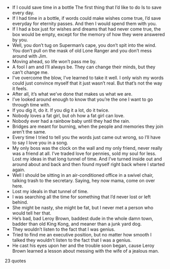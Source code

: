  - If I could save time in a bottle The first thing that I’d like to do Is to save every day.
 - If I had time in a bottle, if words could make wishes come true, I’d save everyday for eternity passes. And then I would spend them with you.
 - If I had a box just for wishes and dreams that had never come true, the box would be empty, except for the memory of how they were answered by you.
 - Well, you don’t tug on Superman’s cape, you don’t spit into the wind. You don’t pull on the mask of old Lone Ranger and you don’t mess around with Jim.
 - Moving ahead, so life won’t pass me by.
 - A fool I am and I’ll always be. They can change their minds, but they can’t change me.
 - I’ve overcome the blow, I’ve learned to take it well. I only wish my words could just convince myself that it just wasn’t real. But that’s not the way it feels.
 - After all, it’s what we’ve done that makes us what we are.
 - I’ve looked around enough to know that you’re the one I want to go through time with.
 - If you dig it, do it. If you dig it a lot, do it twice.
 - Nobody loves a fat girl, but oh how a fat girl can love.
 - Nobody ever had a rainbow baby until they had the rain.
 - Bridges are meant for burning, when the people and memories they join aren’t the same.
 - Every time I tried to tell you the words just came out wrong, so I’ll have to say I love you in a song.
 - My only boss was the clock on the wall and my only friend, never really was a friend at all. I’ve traded love for pennies, sold my soul for less. Lost my ideas in that long tunnel of time. And I’ve turned inside out and around about and back and then found myself right back where I started again.
 - Well I should be sitting in an air-conditioned office in a swivel chair, talking trash to the secretary. Saying, hey now mama, come on over here.
 - Lost my ideals in that tunnel of time.
 - I was searching all the time for something that I’d never lost or left behind.
 - She might be nasty, she might be fat, but I never met a person who would tell her that.
 - He’s bad, bad Leroy Brown, baddest dude in the whole damn town, badder than old King Kong, and meaner than a junk yard dog.
 - They wouldn’t listen to the fact that I was genius.
 - Tried to find me an executive position, but no matter how smooth I talked they wouldn’t listen to the fact that I was a genius.
 - He cast his eyes upon her and the trouble soon began, cause Leroy Brown learned a lesson about messing with the wife of a jealous man.

23 quotes